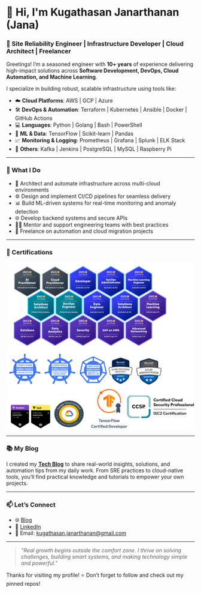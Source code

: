 # 👋 Hi, I'm Kugathasan Janarthanan (Jana)

### 🚀 Site Reliability Engineer | Infrastructure Developer | Cloud Architect | Freelancer

Greetings! I’m a seasoned engineer with **10+ years** of experience delivering high-impact solutions across **Software Development, DevOps, Cloud Automation, and Machine Learning**.

I specialize in building robust, scalable infrastructure using tools like:

- ☁️ **Cloud Platforms**: AWS | GCP | Azure  
- 🛠️ **DevOps & Automation**: Terraform | Kubernetes | Ansible | Docker | GitHub Actions  
- 💻 **Languages**: Python | Golang | Bash | PowerShell  
- 🧠 **ML & Data**: TensorFlow | Scikit-learn | Pandas  
- 📈 **Monitoring & Logging**: Prometheus | Grafana | Splunk | ELK Stack  
- 🔌 **Others**: Kafka | Jenkins | PostgreSQL | MySQL | Raspberry Pi

---

### 🔧 What I Do

- 🧱 Architect and automate infrastructure across multi-cloud environments  
- ⚙️ Design and implement CI/CD pipelines for seamless delivery  
- 📊 Build ML-driven systems for real-time monitoring and anomaly detection  
- 🌐 Develop backend systems and secure APIs  
- 🧑‍🏫 Mentor and support engineering teams with best practices  
- 🤝 Freelance on automation and cloud migration projects

---

### 📜 Certifications

![Certs](certs_2025.png)

---

### 📚 My Blog

I created my [**Tech Blog**](https://your-blog-url.com) to share real-world insights, solutions, and automation tips from my daily work. From SRE practices to cloud-native tools, you’ll find practical knowledge and tutorials to empower your own projects.

---

### 📫 Let’s Connect

- 🌐 [Blog](https://scripting4ever.wordpress.com/)  
- 💼 [LinkedIn](www.linkedin.com/in/janarthanan-kugathasan)   
- 📧 Email: kugathasan.janarthanan@gmail.com

---

> _"Real growth begins outside the comfort zone. I thrive on solving challenges, building smart systems, and making technology simple and powerful."_  

Thanks for visiting my profile! ⭐️ Don’t forget to follow and check out my pinned repos!




